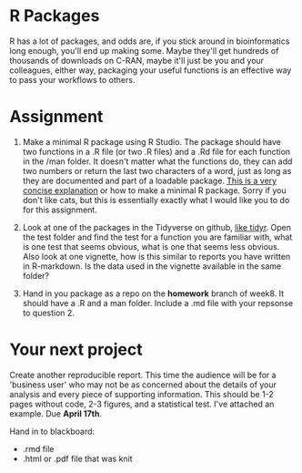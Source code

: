 # R Packages

R has a lot of packages, and odds are, if you stick around in bioinformatics long enough, you'll end up making some. Maybe they'll get hundreds of thousands of downloads on C-RAN, maybe it'll just be you and your colleagues, either way, packaging your useful functions is an effective way to pass your workflows to others.

# Assignment
1) Make a minimal R package using R Studio. The package should have two functions in a .R file (or two .R files) and a .Rd file for each function in the /man folder. It doesn't matter what the functions do, they can add two numbers or return the last two characters of a word, just as long as they are documented and part of a loadable package. [This is a very concise explanation](https://hilaryparker.com/2014/04/29/writing-an-r-package-from-scratch/) or how to make a minimal R package. Sorry if you don't like cats, but this is essentially exactly what I would like you to do for this assignment.

2) Look at one of the packages in the Tidyverse on github, [like tidyr](https://github.com/tidyverse/tidyr). Open the test folder and find the test for a function you are familiar with, what is one test that seems obvious, what is one that seems less obvious. Also look at one vignette, how is this similar to reports you have written in R-markdown. Is the data used in the vignette available in the same folder?

3) Hand in you package as a repo on the **homework** branch of week8. It should have a .R and a man folder. Include a .md file with your repsonse to question 2.

# Your next project
Create another reproducible report. This time the audience will be for a 'business user' who may not be as concerned about the details of your analysis and every piece of supporting information. This should be 1-2 pages without code, 2-3 figures, and a statistical test. I've attached an example. Due **April 17th**.

Hand in to blackboard:
- .rmd file
- .html or .pdf file that was knit
